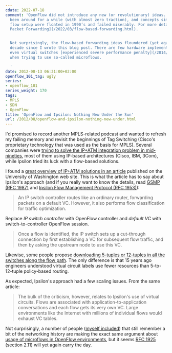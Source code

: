 ```yaml
---
cdate: 2022-07-18
comment: 'OpenFlow did not introduce any new (or revolutionary) ideas. FORCeS has
  been around for a while (with almost zero traction), and concepts similar to reactive
  flow setup were floated in 1990’s and failed miserably. For more details, read [Flow-Based
  Packet Forwarding](/2022/03/flow-based-forwarding.html).


  Not surprisingly, the flow-based forwarding ideas floundered (yet again) in the
  decade since I wrote this blog post. There are few hardware implementations, and
  even virtual switches [experienced severe performance penalty](/2014/02/flow-based-forwarding-doesnt-work-well.html)
  when trying to use so-called microflows.

  '
date: 2012-08-13 06:31:00+02:00
openflow_101_tag: ugly
series:
- openflow_101
series_weight: 170
tags:
- MPLS
- SDN
- OpenFlow
title: 'OpenFlow and Ipsilon: Nothing New Under the Sun'
url: /2012/08/openflow-and-ipsilon-nothing-new-under.html
---
```

I'd promised to record another MPLS-related podcast and wanted to refresh my failing memory and revisit the beginnings of Tag Switching (Cisco's proprietary technology that was used as the basis for MPLS). Several companies were [trying to solve the IP+ATM integration problem in mid-nineties](https://blog.ipspace.net/2011/01/campfire-true-story-of-mpls.html), most of them using IP-based architectures (Cisco, IBM, 3Com), while Ipsilon tried its luck with a flow-based solutions.
<!--more-->
I found a [great overview of IP+ATM solutions in an article](http://www.cs.washington.edu/education/courses/csep561/97sp/paper1/paper11.txt) published on the University of Washington web site. This is what the article has to say about Ipsilon's approach (and if you really want to know the details, read [GSMP (RFC 1987)](http://tools.ietf.org/html/rfc1987) and [Ipsilon Flow Management Protocol (RFC 1953)](http://tools.ietf.org/html/rfc1953)):

> An IP switch controller routes like an ordinary router, forwarding packets on a default VC. However, it also performs flow classification for traffic optimization.

Replace *IP switch controller* with OpenFlow controller and *default VC* with switch-to-controller OpenFlow session.

> Once a flow is identified, the IP switch sets up a cut-through connection by first establishing a VC for subsequent flow traffic, and then by asking the upstream node to use this VC.

Likewise, some people propose [downloading 5-tuples or 12-tuples in all the switches along the flow path](https://blog.ipspace.net/2012/08/openstackquantum-sdn-based-virtual.html). The only difference is that 15 years ago engineers understood virtual circuit labels use fewer resources than 5-to-12-tuple policy-based routing.

As expected, Ipsilon's approach had a few scaling issues. From the same article:

> The bulk of the criticism, however, relates to Ipsilon\'s use of virtual circuits. Flows are associated with application-to-application conversations and each flow gets its very own VC. Large environments like the Internet with millions of individual flows would exhaust VC tables.

Not surprisingly, a number of people ([myself included](http://highscalability.com/blog/2012/6/4/openflowsdn-is-not-a-silver-bullet-for-network-scalability.html)) that still remember a bit of the networking history are making the exact same argument about [usage of microflows in OpenFlow environments](https://blog.ipspace.net/2011/10/openflow-and-state-explosion.html), but it seems [RFC 1925](http://tools.ietf.org/html/rfc1925) (section 2.11) will yet again carry the day.
